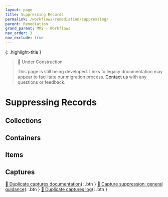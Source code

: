 ```yaml
---
layout: page
title: Suppressing Records
permalink: /workflows/remediation/suppressing/
parent: Remediation
grand_parent: MMS › Workflows
nav_order: 3
nav_exclude: true
---
```


{: .highlight-title }
> 🚧 Under Construction
>
> This page is still being developed. Links to legacy documentation may appear to facilitate our migration process. [Contact us](/metadata-documentation/contact/) with any questions or feedback.

# Suppressing Records

## Collections

## Containers

## Items

## Captures
[📄 Duplicate captures documentation](https://docs.google.com/document/d/1o8CiVXBgUkI9kI9duAd0acAKIhEiZj8gnOREEMNUB18/edit){: .btn }
[📄 Capture suppression: general guidance](https://docs.google.com/document/d/1uh5Q-t3KwIkczBgRENYYtLJ4w49YPYJbMQqnsp6py9c/edit){: .btn }
[📄 Duplicate captures log](https://docs.google.com/spreadsheets/d/1jpjta0goQIIaEPesCayWtfSyda5QgGaWxwoiLLyaBmk/edit){: .btn }
